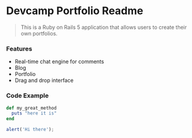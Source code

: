 # Devcamp Portfolio Readme

> This is a Ruby on Rails 5 application that allows users to create their own portfolios.

### Features

- Real-time chat engine for comments
- Blog
- Portfolio
- Drag and drop interface

### Code Example

```ruby
def my_great_method
  puts "here it is"
end
```

```javascript
alert('Hi there');
```

